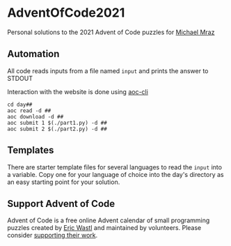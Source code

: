 # AdventOfCode2021
Personal solutions to the 2021 Advent of Code puzzles for [Michael Mraz](https://github.com/mmraz)

## Automation
All code reads inputs from a file named `input` and prints the answer to STDOUT

Interaction with the website is done using [aoc-cli](https://github.com/scarvalhojr/aoc-cli)

```
cd day##
aoc read -d ##
aoc download -d ##
aoc submit 1 $(./part1.py) -d ## 
aoc submit 2 $(./part2.py) -d ## 
```
## Templates

There are starter template files for several languages to read the `input`
into a variable.  Copy one for your language of choice into the day's
directory as an easy starting point for your solution.

## Support Advent of Code

Advent of Code is a free online Advent calendar of small programming puzzles
created by [Eric Wastl](http://was.tl/) and maintained by volunteers. Please
consider [supporting their work](https://adventofcode.com/support).
